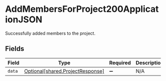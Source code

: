 # AddMembersForProject200ApplicationJSON

Successfully added members to the project.


## Fields

| Field                                                                      | Type                                                                       | Required                                                                   | Description                                                                |
| -------------------------------------------------------------------------- | -------------------------------------------------------------------------- | -------------------------------------------------------------------------- | -------------------------------------------------------------------------- |
| `data`                                                                     | [Optional[shared.ProjectResponse]](../../models/shared/projectresponse.md) | :heavy_minus_sign:                                                         | N/A                                                                        |